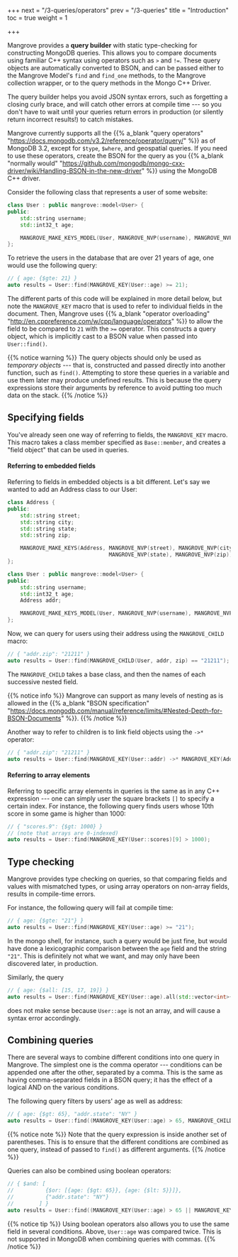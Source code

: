+++
next = "/3-queries/operators"
prev = "/3-queries"
title = "Introduction"
toc = true
weight = 1

+++

Mangrove provides a **query builder** with static type-checking for constructing MongoDB queries.
This allows you to compare documents using familiar C++ syntax using operators such as `>` and `!=`.
These query objects are automatically converted to BSON, and can be passed either to the Mangrove Model's `find` and `find_one` methods, to the Mangrove collection wrapper, or to the query methods in the Mongo C++ Driver.

The query builder helps you avoid JSON syntax errors, such as forgetting a closing curly brace, and will catch other errors at compile time --- so you don't have to wait until your queries return errors in production (or silently return incorrect results!) to catch mistakes.

Mangrove currently supports all the {{% a_blank "query operators" "https://docs.mongodb.com/v3.2/reference/operator/query/" %}} as of MongoDB 3.2,
except for `$type`, `$where`, and geospatial queries. If you need to use these operators, create the BSON for the query as you {{% a_blank "normally would" "https://github.com/mongodb/mongo-cxx-driver/wiki/Handling-BSON-in-the-new-driver" %}} using the MongoDB C++ driver.

Consider the following class that represents a user of some website:
```cpp
class User : public mangrove::model<User> {
public:
    std::string username;
    std::int32_t age;

    MANGROVE_MAKE_KEYS_MODEL(User, MANGROVE_NVP(username), MANGROVE_NVP(age));
};
```

To retrieve the users in the database that are over 21 years of age, one would use the following query:

```cpp
// { age: {$gte: 21} }
auto results = User::find(MANGROVE_KEY(User::age) >= 21);
```

The different parts of this code will be explained in more detail below,
but note the `MANGROVE_KEY` macro that is used to refer to individual fields in the document.
Then, Mangrove uses {{% a_blank "operator overloading" "http://en.cppreference.com/w/cpp/language/operators" %}} to allow the field to be compared to `21` with the `>=` operator.
This constructs a query object, which is implicitly cast to a BSON value when passed into `User::find()`.

{{% notice warning %}}
The query objects should only be used as *temporary objects* --- that is, constructed and passed directly into another function, such as `find()`.
Attempting to store these queries in a variable and use them later may produce undefined results.
This is because the query expressions store their arguments by reference to avoid putting too much data on the stack.
{{% /notice %}}

## Specifying fields

You've already seen one way of referring to fields, the `MANGROVE_KEY` macro.
This macro takes a class member specified as `Base::member`, and creates a "field object" that can be used in queries.

#### Referring to embedded fields

Referring to fields in embedded objects is a bit different.
Let's say we wanted to add an Address class to our User:

```cpp
class Address {
public:
    std::string street;
    std::string city;
    std::string state;
    std::string zip;  

    MANGROVE_MAKE_KEYS(Address, MANGROVE_NVP(street), MANGROVE_NVP(city),
                                MANGROVE_NVP(state), MANGROVE_NVP(zip));
};

class User : public mangrove::model<User> {
public:
    std::string username;
    std::int32_t age;
    Address addr;

    MANGROVE_MAKE_KEYS_MODEL(User, MANGROVE_NVP(username), MANGROVE_NVP(age), MANGROVE_NVP(addr));
};
```

Now, we can query for users using their address using the `MANGROVE_CHILD` macro:

```cpp
// { "addr.zip": "21211" }
auto results = User::find(MANGROVE_CHILD(User, addr, zip) == "21211");
```
The `MANGROVE_CHILD` takes a base class, and then the names of each successive nested field.

{{% notice info %}}
Mangrove can support as many levels of nesting as is allowed in the {{% a_blank "BSON specification" "https://docs.mongodb.com/manual/reference/limits/#Nested-Depth-for-BSON-Documents" %}}.
{{% /notice %}}

Another way to refer to children is to link field objects using the `->*` operator:

```cpp
// { "addr.zip": "21211" }
auto results = User::find(MANGROVE_KEY(User::addr) ->* MANGROVE_KEY(Address::zip) == "21211");
```

#### Referring to array elements

Referring to specific array elements in queries is the same as in any C++ expression ---
one can simply user the square brackets `[]` to specify a certain index.
For instance, the following query finds users whose 10th score in some game is higher than 1000:

```cpp
// { "scores.9": {$gt: 1000} }
// (note that arrays are 0-indexed)
auto results = User::find(MANGROVE_KEY(User::scores)[9] > 1000);
```

## Type checking

Mangrove provides type checking on queries, so that comparing fields and values with mismatched types,
or using array operators on non-array fields, results in compile-time errors.

For instance, the following query will fail at compile time:

```cpp
// { age: {$gte: "21"} }
auto results = User::find(MANGROVE_KEY(User::age) >= "21");
```

In the mongo shell, for instance, such a query would be just fine,
but would have done a lexicographic comparison between the `age` field and the string `"21"`.
This is definitely not what we want, and may only have been discovered later, in production.

Similarly, the query

```cpp
// { age: {$all: [15, 17, 19]} }
auto results = User::find(MANGROVE_KEY(User::age).all(std::vector<int>{15, 17, 19}));
```

does not make sense because `User::age` is not an array, and will cause a syntax error accordingly.

## Combining queries

There are several ways to combine different conditions into one query in Mangrove.
The simplest one is the comma operator --- conditions can be appended one after the other, separated by a comma.
This is the same as having comma-separated fields in a BSON query; it has the effect of a logical AND
on the various conditions.

The following query filters by users' age as well as address:

```cpp
// { age: {$gt: 65}, "addr.state": "NY" }
auto results = User::find((MANGROVE_KEY(User::age) > 65, MANGROVE_CHILD(User, addr, state) == "NY"));
```

{{% notice note %}}
Note that the query expression is inside another set of parentheses.
This is to ensure that the different conditions are combined as one query,
instead of passed to `find()` as different arguments.
{{% /notice %}}

Queries can also be combined using boolean operators:

```cpp
// { $and: [
//          {$or: [{age: {$gt: 65}}, {age: {$lt: 5}}]},
//          {"addr.state": "NY"}
//        ] }
auto results = User::find((MANGROVE_KEY(User::age) > 65 || MANGROVE_KEY(User::age) < 5) && MANGROVE_CHILD(User, addr, state) == "NY");
```

{{% notice tip %}}
Using boolean operators also allows you to use the same field in several conditions.
Above, `User::age` was compared twice.
This is not supported in MongoDB when combining queries with commas.
{{% /notice %}}
